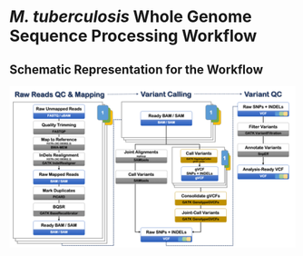 # _M. tuberculosis_ Whole Genome Sequence Processing Workflow

## Schematic Representation for the Workflow
![Image of Workflow](https://github.com/cwchang-nereus/Mtb_WGS_Processing/blob/main/WGS_workflow.png)

